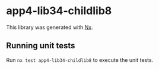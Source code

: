 # app4-lib34-childlib8

This library was generated with [Nx](https://nx.dev).

## Running unit tests

Run `nx test app4-lib34-childlib8` to execute the unit tests.
